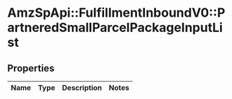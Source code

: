 # AmzSpApi::FulfillmentInboundV0::PartneredSmallParcelPackageInputList

## Properties
Name | Type | Description | Notes
------------ | ------------- | ------------- | -------------

